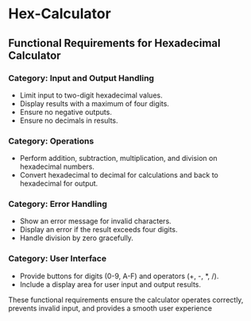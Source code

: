 # Hex-Calculator

## Functional Requirements for Hexadecimal Calculator

### Category: Input and Output Handling

- Limit input to two-digit hexadecimal values.
- Display results with a maximum of four digits.
- Ensure no negative outputs.
- Ensure no decimals in results.

### Category: Operations

- Perform addition, subtraction, multiplication, and division on hexadecimal numbers.
- Convert hexadecimal to decimal for calculations and back to hexadecimal for output.

### Category: Error Handling

- Show an error message for invalid characters.
- Display an error if the result exceeds four digits.
- Handle division by zero gracefully.

### Category: User Interface

- Provide buttons for digits (0-9, A-F) and operators (+, -, \*, /).
- Include a display area for user input and output results.

These functional requirements ensure the calculator operates correctly, prevents invalid input, and provides a smooth user experience
